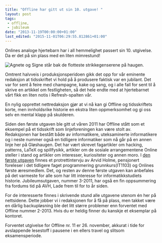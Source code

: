```yaml
---
title: "Offline har gitt ut sin 10. utgave! "
layout: post
tags: 
 - offline,
 - jubileum
date: "2013-11-19T00:00:00+01:00"
last_edited: "2015-11-01T06:29:55.812861+01:00"
---
```

Onlines analoge hjertebarn har i all hemmelighet passert sin 10. utgivelse. Da er det på sin plass med en liten mimrestund!

![Agnete og Signe står bak de flotteste strikkegenserene på haugen.](https://online.ntnu.no/media/images/responsive/745fe7bc-9196-4063-9064-386c94d97623.png)

Omtrent halvveis i produksjonsperidoen gikk det opp for vår eminente redaksjon at tidsskriftet vi hold på å produsere faktisk var en jubilant. Det var for sent å feire med champagne, kake og sang, og i alle fall for sent til å skrive en artikkel om festligheten, så det hele endte med at hjertebarnet vårt fikk en liten notis i Refresh-spalten vår.

En nylig opprettet nettredaksjon gjør at vi nå kan gi Offline og tidsskriftets korte, men innholdsrike historie en ekstra liten oppmerksomhet og gi oss selv en mental klapp på skulderen.

Siden den første utgaven ble gitt ut våren 2011 har Offline stått som et eksempel på et tidsskrift som linjeforeningen kan være stolt av. Redaksjonen har bestått både av informatikere, uteksaminerte informatikere og i neste nummer også en tidligere informatiker som nå går på en annen linje her på Gløshaugen. Det har vært skrevet fagartikler om hacking, patterns, LaTeX og spillfysikk, artikler om de sosiale arrangementene Online steller i stand og artikler om interesser, kuriositeter og annen moro. I [den første utgaven](/media/images/offline/offline_201103.pdf) finnes et protrettintervju av Arvid Holme, pensjonert foreleser i det tidligere faget programmering grunnkurs(IT1103) og Onlines første æresmedlem. Det, og resten av denne første utgaven kan anbefales på det varmeste for alle som har litt interesse for informatikkstudiets historie. Jubileumsutgaven, nummer 3-2011, har også en fin oppsummering fra fordums tid på AVH, Lade frem til for to år siden.

For de interesserte finnes i skrivende stund alle utgavene utenom én her på nettsidene. Dette jobber vi i redaksjonen for å få på plass, men takket være en dårlig backupløsning ble det litt større problemer enn forventet med Offline nummer 2-2013. Hvis du er heldig finner du kanskje et eksemplar på kontoret.

Forventet utgivelse for Offline nr. 11 er 26. november, akkurat i tide for avslappende lesestoff i pausene i en ellers travel og slitsom eksamensperiode.
